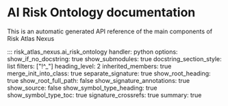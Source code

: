 # AI Risk Ontology documentation

This is an automatic generated API reference of the main components of Risk Atlas Nexus

::: risk_atlas_nexus.ai_risk_ontology
    handler: python
    options:
        show_if_no_docstring: true
        show_submodules: true
        docstring_section_style: list
        filters: ["!^_"]
        heading_level: 2
        inherited_members: true
        merge_init_into_class: true
        separate_signature: true
        show_root_heading: true
        show_root_full_path: false
        show_signature_annotations: true
        show_source: false
        show_symbol_type_heading: true
        show_symbol_type_toc: true
        signature_crossrefs: true
        summary: true
